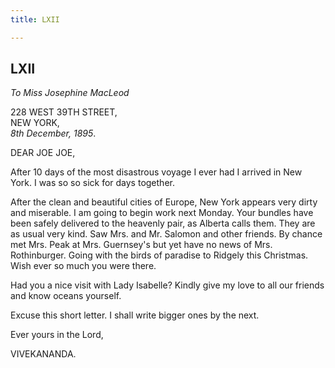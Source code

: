 ```yaml
---
title: LXII

---
```





  

  


## LXII

*To Miss Josephine MacLeod*

228 WEST 39TH STREET,  
NEW YORK,  
*8th December, 1895*.

DEAR JOE JOE,

After 10 days of the most disastrous voyage I ever had I arrived in New
York. I was so so sick for days together.

After the clean and beautiful cities of Europe, New York appears very
dirty and miserable. I am going to begin work next Monday. Your bundles
have been safely delivered to the heavenly pair, as Alberta calls them.
They are as usual very kind. Saw Mrs. and Mr. Salomon and other friends.
By chance met Mrs. Peak at Mrs. Guernsey's but yet have no news of Mrs.
Rothinburger. Going with the birds of paradise to Ridgely this
Christmas. Wish ever so much you were there.

Had you a nice visit with Lady Isabelle? Kindly give my love to all our
friends and know oceans yourself.

Excuse this short letter. I shall write bigger ones by the next. 

Ever yours in the Lord,

VIVEKANANDA.


